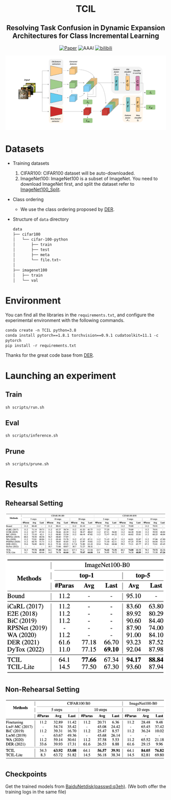 <div align="center">

# TCIL

## Resolving Task Confusion in Dynamic Expansion Architectures for Class Incremental Learning

[![Paper](https://img.shields.io/badge/arXiv-2103.02603-brightgreen)](https://arxiv.org/abs/2103.02603)
![AAAI](https://img.shields.io/badge/AAAI-2023-%2312457A)
[![bilibili](https://img.shields.io/badge/bilibili-link-%23ff69b4)](https://www.bilibili.com/video/BV1L14y1u7XV/)


![TCIL main figure](pictures/TCIL.png)


</div>



# Datasets

- Training datasets
    1. CIFAR100: 
        CIFAR100 dataset will be auto-downloaded.
    2. ImageNet100:
       ImageNet100 is a subset of ImageNet. You need to download ImageNet first, and split the dataset refer to [ImageNet100_Split](https://github.com/arthurdouillard/incremental_learning.pytorch).
 
- Class ordering
    - We use the class ordering proposed by [DER](https://github.com/Rhyssiyan/DER-ClassIL.pytorch).
 
- Structure of `data` directory
    ```
    data
    ├── cifar100
    │   └── cifar-100-python
    │       ├── train
    │       ├── test
    │       ├── meta
    │       └── file.txt~
    │      
    ├── imagenet100
    │   ├── train
    │   └── val
    ```
 
# Environment
You can find all the libraries in the `requirements.txt`, and configure the experimental environment with the following commands.

```
conda create -n TCIL python=3.8
conda install pytorch==1.8.1 torchvision==0.9.1 cudatoolkit=11.1 -c pytorch
pip install -r requirements.txt
```
Thanks for the great code base from [DER](https://github.com/Rhyssiyan/DER-ClassIL.pytorch).
# Launching an experiment
## Train
`sh scripts/run.sh`
## Eval
`sh scripts/inference.sh`
## Prune
`sh scripts/prune.sh`


# Results

## Rehearsal Setting

![CIFAR figure rehearsal results](pictures/cifar_mem.png)
![ImageNet figure rehearsal results](pictures/imagenet_mem.png)

## Non-Rehearsal Setting

![CIFAR and ImageNet figure non-rehearsal results](pictures/non_mem.png)

## Checkpoints

Get the trained models from [BaiduNetdisk(passwd:q3eh)](https://pan.baidu.com/s/1G0XVZCaaZ2LmM_eppr3cXA). 
(We both offer the training logs in the same file)

